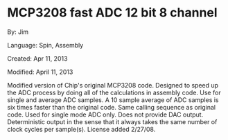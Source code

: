 # MCP3208 fast ADC 12 bit 8 channel

By: Jim

Language: Spin, Assembly

Created: Apr 11, 2013

Modified: April 11, 2013

Modified version of Chip's original MCP3208 code. Designed to speed up the ADC process by doing all of the calculations in assembly code. Use for single and average ADC samples. A 10 sample average of ADC samples is six times faster than the original code. Same calling sequence as original code. Used for single mode ADC only. Does not provide DAC output. Deterministic output in the sense that it always takes the same number of clock cycles per sample(s). License added 2/27/08.
